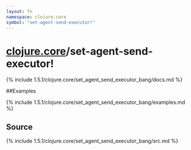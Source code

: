 ```yaml
---
layout: fn
namespace: clojure.core
symbol: "set-agent-send-executor!"
---
```


# [clojure.core](../)/set-agent-send-executor!

{% include 1.5.1/clojure.core/set_agent_send_executor_bang/docs.md %}

##Examples

{% include 1.5.1/clojure.core/set_agent_send_executor_bang/examples.md %}
## Source
{% include 1.5.1/clojure.core/set_agent_send_executor_bang/src.md %}

